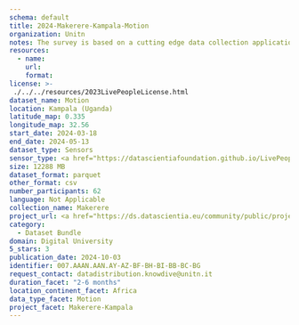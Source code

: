 ```yaml
---
schema: default
title: 2024-Makerere-Kampala-Motion
organization: Unitn
notes: The survey is based on a cutting edge data collection application called iLog1, developed by the University of Trento (Italy). Once installed on your smartphone and given the permission to collect the data, the iLog app will ask you information on the following topics (a) Socio-demographics (e.g., age, gender, nationality); (b) Social relations with peers and classmates; (c) Personality, Values and Competences; (d) Cultural consumption and activities (e.g., sports, cooking and shopping habits); (e) Mobility. After this information, the app will start sending every 30 minutes for 2 weeks the request to answer to four questions that require a few seconds of your time ("Where are you?"; "With whom are you?"; "What are you doing?"; and "What mood are you?"). Furthermore, the app will automatically collect data from your smartphone's sensors for 2 months. An example of sensors are location, bluetooth or if your smartphone is on or off (you can find a complete list of sensors in the Privacy Statement and within the iLog app itself).
resources:
  - name: 
    url: 
    format: 
license: >-
 ./../../resources/2023LivePeopleLicense.html
dataset_name: Motion
location: Kampala (Uganda)
latitude_map: 0.335
longitude_map: 32.56
start_date: 2024-03-18
end_date: 2024-05-13
dataset_type: Sensors
sensor_type: <a href="https://datascientiafoundation.github.io/LivePeople/datasets/2024-MAK-Kampala-Accelerometer%20Event/">accelerometer</a>, <a href="https://datascientiafoundation.github.io/LivePeople/datasets/2024-MAK-Kampala-Accelerometer%20Uncalibrated/">accelerometer uncalibrated</a>, <a href="https://datascientiafoundation.github.io/LivePeople/datasets/2024-MAK-Kampala-Activities/">activities</a>,<a href="https://datascientiafoundation.github.io/LivePeople/datasets/2024-MAK-Kampala-Step%20Counter%20Event/">step counter</a>,  <a href="https://datascientiafoundation.github.io/LivePeople/datasets/2024-MAK-Kampala-Step%20Detector%20Event/">step detector</a> ,<a href="https://datascientiafoundation.github.io/LivePeople/datasets/2024-MAK-Kampala-Gyroscope%20Event/"> gyroscope </a>, <a href="https://datascientiafoundation.github.io/LivePeople/datasets/2024-MAK-Kampala-Gyroscope%20Uncalibrated/"> gyroscope uncalibrated</a>, <a href="https://datascientiafoundation.github.io/LivePeople/datasets/2024-MAK-Kampala-Rotationvector/"> rotation </a>
size: 12288 MB
dataset_format: parquet
other_format: csv
number_participants: 62
language: Not Applicable
collection_name: Makerere
project_url: <a href="https://ds.datascientia.eu/community/public/projects/896bbb55-5ee2-4653-9b43-69cc88633ec12">https://ds.datascientia.eu/community/public/projects/896bbb55-5ee2-4653-9b43-69cc88633ec12</a>
category: 
  - Dataset Bundle
domain: Digital University
5_stars: 3
publication_date: 2024-10-03
identifier: 007.AAAN.AAN.AY-AZ-BF-BH-BI-BB-BC-BG
request_contact: datadistribution.knowdive@unitn.it
duration_facet: "2-6 months"
location_continent_facet: Africa
data_type_facet: Motion
project_facet: Makerere-Kampala
---
```

